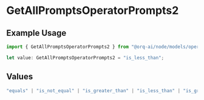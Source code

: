 # GetAllPromptsOperatorPrompts2

## Example Usage

```typescript
import { GetAllPromptsOperatorPrompts2 } from "@orq-ai/node/models/operations";

let value: GetAllPromptsOperatorPrompts2 = "is_less_than";
```

## Values

```typescript
"equals" | "is_not_equal" | "is_greater_than" | "is_less_than" | "is_greater_than_or_equal_to" | "is_less_than_or_equal_to" | "is_between" | "is_empty" | "is_not_empty"
```